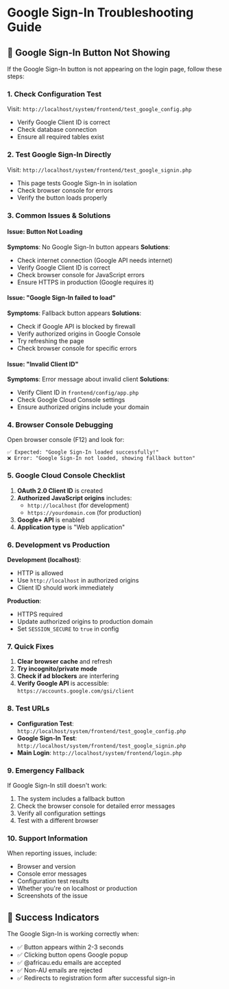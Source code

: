 # Google Sign-In Troubleshooting Guide

## 🚨 Google Sign-In Button Not Showing

If the Google Sign-In button is not appearing on the login page, follow these steps:

### 1. Check Configuration Test
Visit: `http://localhost/system/frontend/test_google_config.php`
- Verify Google Client ID is correct
- Check database connection
- Ensure all required tables exist

### 2. Test Google Sign-In Directly
Visit: `http://localhost/system/frontend/test_google_signin.php`
- This page tests Google Sign-In in isolation
- Check browser console for errors
- Verify the button loads properly

### 3. Common Issues & Solutions

#### Issue: Button Not Loading
**Symptoms**: No Google Sign-In button appears
**Solutions**:
- Check internet connection (Google API needs internet)
- Verify Google Client ID is correct
- Check browser console for JavaScript errors
- Ensure HTTPS in production (Google requires it)

#### Issue: "Google Sign-In failed to load"
**Symptoms**: Fallback button appears
**Solutions**:
- Check if Google API is blocked by firewall
- Verify authorized origins in Google Console
- Try refreshing the page
- Check browser console for specific errors

#### Issue: "Invalid Client ID"
**Symptoms**: Error message about invalid client
**Solutions**:
- Verify Client ID in `frontend/config/app.php`
- Check Google Cloud Console settings
- Ensure authorized origins include your domain

### 4. Browser Console Debugging

Open browser console (F12) and look for:
```
✅ Expected: "Google Sign-In loaded successfully!"
❌ Error: "Google Sign-In not loaded, showing fallback button"
```

### 5. Google Cloud Console Checklist

1. **OAuth 2.0 Client ID** is created
2. **Authorized JavaScript origins** includes:
   - `http://localhost` (for development)
   - `https://yourdomain.com` (for production)
3. **Google+ API** is enabled
4. **Application type** is "Web application"

### 6. Development vs Production

**Development (localhost)**:
- HTTP is allowed
- Use `http://localhost` in authorized origins
- Client ID should work immediately

**Production**:
- HTTPS required
- Update authorized origins to production domain
- Set `SESSION_SECURE` to `true` in config

### 7. Quick Fixes

1. **Clear browser cache** and refresh
2. **Try incognito/private mode**
3. **Check if ad blockers** are interfering
4. **Verify Google API** is accessible: `https://accounts.google.com/gsi/client`

### 8. Test URLs

- **Configuration Test**: `http://localhost/system/frontend/test_google_config.php`
- **Google Sign-In Test**: `http://localhost/system/frontend/test_google_signin.php`
- **Main Login**: `http://localhost/system/frontend/login.php`

### 9. Emergency Fallback

If Google Sign-In still doesn't work:
1. The system includes a fallback button
2. Check the browser console for detailed error messages
3. Verify all configuration settings
4. Test with a different browser

### 10. Support Information

When reporting issues, include:
- Browser and version
- Console error messages
- Configuration test results
- Whether you're on localhost or production
- Screenshots of the issue

## 🎯 Success Indicators

The Google Sign-In is working correctly when:
- ✅ Button appears within 2-3 seconds
- ✅ Clicking button opens Google popup
- ✅ @africau.edu emails are accepted
- ✅ Non-AU emails are rejected
- ✅ Redirects to registration form after successful sign-in





















